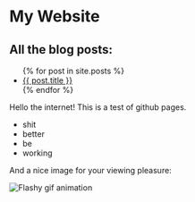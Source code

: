 My Website
==========

All the blog posts:
-------------------

<ul>
  {% for post in site.posts %}
    <li>
      <a href="{{ post.url }}">{{ post.title }}</a>
    </li>
  {% endfor %}
</ul>


Hello the internet! This is a test of github pages.

 * shit
 * better
 * be
 * working

And a nice image for your viewing pleasure:

![Flashy gif animation](https://media.giphy.com/media/zhbrTTpmSCYog/giphy.gif)
